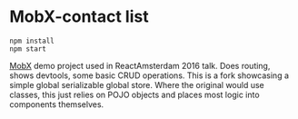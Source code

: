 # MobX-contact list

```
npm install
npm start
```

[MobX](https://github.com/mobxjs/mobx) demo project used in ReactAmsterdam 2016 talk. Does routing, shows devtools, some basic CRUD operations.
This is a fork showcasing a simple global serializable global store. Where the original would use classes, this just relies on POJO objects and places most logic into components themselves.
